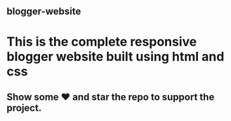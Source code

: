 ## blogger-website
# This is the complete responsive blogger website built using html and css

## Show some :heart: and star the repo to support the project.
